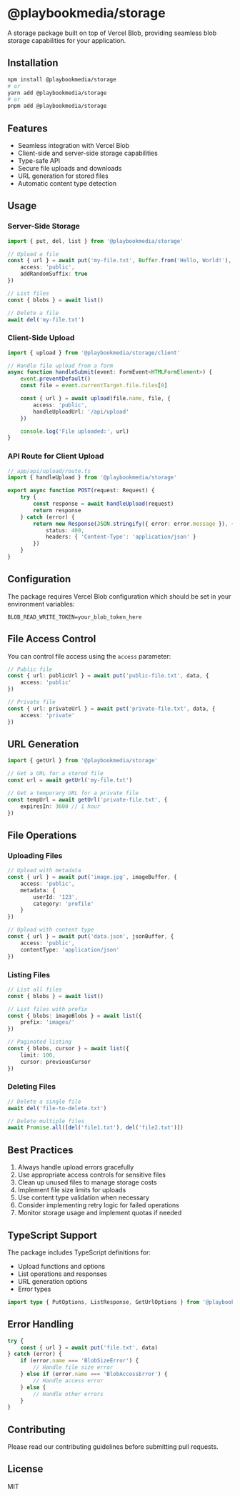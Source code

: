 # @playbookmedia/storage

A storage package built on top of Vercel Blob, providing seamless blob storage capabilities for your application.

## Installation

```bash
npm install @playbookmedia/storage
# or
yarn add @playbookmedia/storage
# or
pnpm add @playbookmedia/storage
```

## Features

-   Seamless integration with Vercel Blob
-   Client-side and server-side storage capabilities
-   Type-safe API
-   Secure file uploads and downloads
-   URL generation for stored files
-   Automatic content type detection

## Usage

### Server-Side Storage

```typescript
import { put, del, list } from '@playbookmedia/storage'

// Upload a file
const { url } = await put('my-file.txt', Buffer.from('Hello, World!'), {
    access: 'public',
    addRandomSuffix: true
})

// List files
const { blobs } = await list()

// Delete a file
await del('my-file.txt')
```

### Client-Side Upload

```typescript
import { upload } from '@playbookmedia/storage/client'

// Handle file upload from a form
async function handleSubmit(event: FormEvent<HTMLFormElement>) {
    event.preventDefault()
    const file = event.currentTarget.file.files[0]

    const { url } = await upload(file.name, file, {
        access: 'public',
        handleUploadUrl: '/api/upload'
    })

    console.log('File uploaded:', url)
}
```

### API Route for Client Upload

```typescript
// app/api/upload/route.ts
import { handleUpload } from '@playbookmedia/storage'

export async function POST(request: Request) {
    try {
        const response = await handleUpload(request)
        return response
    } catch (error) {
        return new Response(JSON.stringify({ error: error.message }), {
            status: 400,
            headers: { 'Content-Type': 'application/json' }
        })
    }
}
```

## Configuration

The package requires Vercel Blob configuration which should be set in your environment variables:

```env
BLOB_READ_WRITE_TOKEN=your_blob_token_here
```

## File Access Control

You can control file access using the `access` parameter:

```typescript
// Public file
const { url: publicUrl } = await put('public-file.txt', data, {
    access: 'public'
})

// Private file
const { url: privateUrl } = await put('private-file.txt', data, {
    access: 'private'
})
```

## URL Generation

```typescript
import { getUrl } from '@playbookmedia/storage'

// Get a URL for a stored file
const url = await getUrl('my-file.txt')

// Get a temporary URL for a private file
const tempUrl = await getUrl('private-file.txt', {
    expiresIn: 3600 // 1 hour
})
```

## File Operations

### Uploading Files

```typescript
// Upload with metadata
const { url } = await put('image.jpg', imageBuffer, {
    access: 'public',
    metadata: {
        userId: '123',
        category: 'profile'
    }
})

// Upload with content type
const { url } = await put('data.json', jsonBuffer, {
    access: 'public',
    contentType: 'application/json'
})
```

### Listing Files

```typescript
// List all files
const { blobs } = await list()

// List files with prefix
const { blobs: imageBlobs } = await list({
    prefix: 'images/'
})

// Paginated listing
const { blobs, cursor } = await list({
    limit: 100,
    cursor: previousCursor
})
```

### Deleting Files

```typescript
// Delete a single file
await del('file-to-delete.txt')

// Delete multiple files
await Promise.all([del('file1.txt'), del('file2.txt')])
```

## Best Practices

1. Always handle upload errors gracefully
2. Use appropriate access controls for sensitive files
3. Clean up unused files to manage storage costs
4. Implement file size limits for uploads
5. Use content type validation when necessary
6. Consider implementing retry logic for failed operations
7. Monitor storage usage and implement quotas if needed

## TypeScript Support

The package includes TypeScript definitions for:

-   Upload functions and options
-   List operations and responses
-   URL generation options
-   Error types

```typescript
import type { PutOptions, ListResponse, GetUrlOptions } from '@playbookmedia/storage'
```

## Error Handling

```typescript
try {
    const { url } = await put('file.txt', data)
} catch (error) {
    if (error.name === 'BlobSizeError') {
        // Handle file size error
    } else if (error.name === 'BlobAccessError') {
        // Handle access error
    } else {
        // Handle other errors
    }
}
```

## Contributing

Please read our contributing guidelines before submitting pull requests.

## License

MIT
